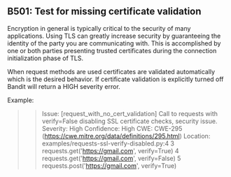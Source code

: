 ## B501: Test for missing certificate validation

Encryption in general is typically critical to the security of many
applications. Using TLS can greatly increase security by guaranteeing
the identity of the party you are communicating with. This is
accomplished by one or both parties presenting trusted certificates
during the connection initialization phase of TLS.

When request methods are used certificates are validated automatically
which is the desired behavior. If certificate validation is explicitly
turned off Bandit will return a HIGH severity error.

Example:

>> Issue: [request_with_no_cert_validation] Call to requests with
verify=False disabling SSL certificate checks, security issue.
Severity: High   Confidence: High
CWE: CWE-295 (https://cwe.mitre.org/data/definitions/295.html)
Location: examples/requests-ssl-verify-disabled.py:4
3   requests.get('https://gmail.com', verify=True)
4   requests.get('https://gmail.com', verify=False)
5   requests.post('https://gmail.com', verify=True)